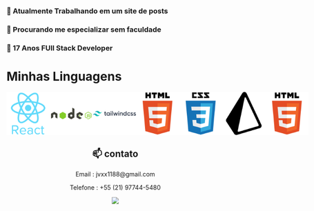 <h3> 🔭 Atualmente Trabalhando em um site de posts</h3>
<h3> 🤔 Procurando me especializar sem faculdade</h3>
<h3> 💬 17 Anos FUll Stack Developer</h3>


<h1>Minhas Linguagens</h1>


  <div style="display: flex; justify-content: space-around; align-items: center; flex-wrap: nowrap;">

  <img width="100" src="./icons/react-original-wordmark.svg">
  <img width="100" src="./icons/node.svg">
  <img width="100" src="./icons/tailwind.svg">
  <img width="100" src="./icons/html.svg">
  <img width="100" src="./icons/css.svg">
  <img width="100" src="./icons/prisma.svg"><img width="100"  src="./icons/html.svg">
  
  </div>









<div align="center">
  <h2 >📫 contato</h2> 
<p>Email : jvxx1188@gmail.com</p>
<p>Telefone : +55 (21) 97744-5480</p>
<a target="_blank" href="https://www.linkedin.com/in/jos%C3%A9-dami%C3%A3o-b8b3b5258/"> <img src="https://img.shields.io/badge/LinkedIn-0077B5?style=for-the-badge&logo=linkedin&logoColor=white"></img></a>
</div>

<!--falta adicionar meus projetos, adicionar um sobre mim melhor e talvez ajeitar as linguagens-->


